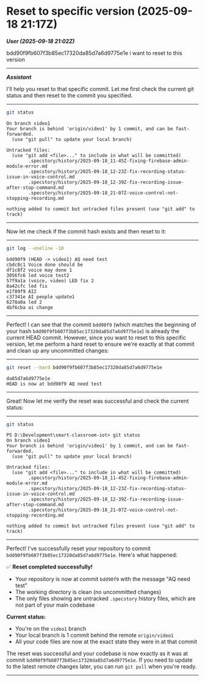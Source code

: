 <!-- Generated by SpecStory -->

# Reset to specific version (2025-09-18 21:17Z)

_**User (2025-09-18 21:02Z)**_

bdd90f9fb607f3b85ec17320da85d7a6d9775e1e
i want to reset to this version

---

_**Assistant**_

I'll help you reset to that specific commit. Let me first check the current git status and then reset to the commit you specified.


---

```bash
git status
```

```
On branch video1
Your branch is behind 'origin/video1' by 1 commit, and can be fast-forwarded.
  (use "git pull" to update your local branch)

Untracked files:
  (use "git add <file>..." to include in what will be committed)
        .specstory/history/2025-09-18_11-45Z-fixing-firebase-admin-module-error.md                                                                              
        .specstory/history/2025-09-18_12-23Z-fix-recording-status-issue-in-voice-control.md                                                                     
        .specstory/history/2025-09-18_12-39Z-fix-recording-issue-after-stop-command.md                                                                          
        .specstory/history/2025-09-18_21-07Z-voice-control-not-stopping-recording.md                                                                            

nothing added to commit but untracked files present (use "git add" to track)
```

---

Now let me check if the commit hash exists and then reset to it:


---

```bash
git log --oneline -10
```

```
bdd90f9 (HEAD -> video1) AQ need test
cbdc8c1 Voice done should be
df1c8f2 voice may done 1
3056fc6 led voice test2
57f9a1a (voice, video) LED fix 2
8a42cfc led fix
e1f89f9 AI2
c37341e AI people update1
6278a0a led 2
4bf6cba ai change
```

---

Perfect! I can see that the commit `bdd90f9` (which matches the beginning of your hash `bdd90f9fb607f3b85ec17320da85d7a6d9775e1e`) is already the current HEAD commit. However, since you want to reset to this specific version, let me perform a hard reset to ensure we're exactly at that commit and clean up any uncommitted changes:


---

```bash
git reset --hard bdd90f9fb607f3b85ec17320da85d7a6d9775e1e
```

```
da85d7a6d9775e1e                                                                
HEAD is now at bdd90f9 AQ need test
```

---

Great! Now let me verify the reset was successful and check the current status:


---

```bash
git status
```

```
PS D:\Development\smart-classroom-iot> git status
On branch video1
Your branch is behind 'origin/video1' by 1 commit, and can be fast-forwarded.   
  (use "git pull" to update your local branch)

Untracked files:
  (use "git add <file>..." to include in what will be committed)
        .specstory/history/2025-09-18_11-45Z-fixing-firebase-admin-module-error.md                                                                              
        .specstory/history/2025-09-18_12-23Z-fix-recording-status-issue-in-voice-control.md                                                                     
        .specstory/history/2025-09-18_12-39Z-fix-recording-issue-after-stop-command.md                                                                          
        .specstory/history/2025-09-18_21-07Z-voice-control-not-stopping-recording.md                                                                            

nothing added to commit but untracked files present (use "git add" to track)    
```

---

Perfect! I've successfully reset your repository to commit `bdd90f9fb607f3b85ec17320da85d7a6d9775e1e`. Here's what happened:

✅ **Reset completed successfully!**

- Your repository is now at commit `bdd90f9` with the message "AQ need test"
- The working directory is clean (no uncommitted changes)
- The only files showing are untracked `.specstory` history files, which are not part of your main codebase

**Current status:**
- You're on the `video1` branch
- Your local branch is 1 commit behind the remote `origin/video1`
- All your code files are now at the exact state they were in at that commit

The reset was successful and your codebase is now exactly as it was at commit `bdd90f9fb607f3b85ec17320da85d7a6d9775e1e`. If you need to update to the latest remote changes later, you can run `git pull` when you're ready.

---

